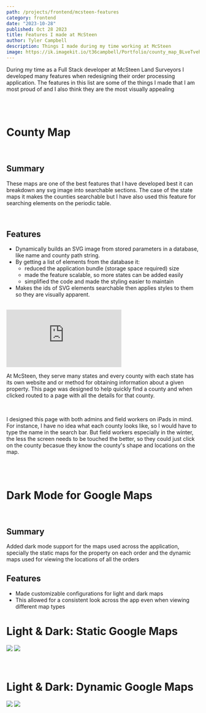```yaml
---
path: /projects/frontend/mcsteen-features
category: frontend
date: "2023-10-28"
published: Oct 28 2023
title: Features I made at McSteen
author: Tyler Campbell
description: Things I made during my time working at McSteen
image: https://ik.imagekit.io/t36campbell/Portfolio/county_map_BLveTvehk.png?updatedAt=1698504897424
---
```


During my time as a Full Stack developer at McSteen Land Surveyors I developed many features when redesigning their order processing application. The features in this list are some of the things I made that I am most proud of and I also think they are the most visually appealing

<br>
<br>

<h1 class="text-3xl">County Map</h1>
<br>

## Summary

These maps are one of the best features that I have developed best it can breakdown any svg image into searchable sections. The case of the state maps it makes the counties searchable but I have also used this feature for searching elements on the periodic table. 

<br>

## Features

- Dynamically builds an SVG image from stored parameters in a database, like name and county path string.
- By getting a list of elements from the database it: 
    - reduced the application bundle (storage space required) size
    - made the feature scalable, so more states can be added easily
    - simplified the code and made the styling easier to maintain
- Makes the ids of SVG elements searchable then applies styles to them so they are visually apparent.

<br>
<iframe class="w-full h-screen" src="https://imagekit.io/player/embed/t36campbell/Portfolio/county_map_JO2gQO519.mp4?thumbnail=https%3A%2F%2Fik.imagekit.io%2Ft36campbell%2FPortfolio%2Fcounty_map_JO2gQO519.mp4%2Fik-thumbnail.jpg&updatedAt=1698509338232" title="County Map Search" frameBorder="0" allow="accelerometer; clipboard-write; encrypted-media; gyroscope; picture-in-picture; web-share; fullscreen"> </iframe>
<br>

At McSteen, they serve many states and every county with each state has its own website and or method for obtaining information about a given property. This page was designed to help quickly find a county and when clicked routed to a page with all the details for that county. 

<br>

I designed this page with both admins and field workers on iPads in mind. For instance, I have no idea what each county looks like, so I would have to type the name in the search bar. But field workers especially in the winter, the less the screen needs to be touched the better, so they could just click on the county becasue they know the county's shape and locations on the map. 

<br>
<br>

<h1 class="text-3xl">Dark Mode for Google Maps</h1>
<br>

## Summary

Added dark mode support for the maps used across the application, specially the static maps for the property on each order and the dynamic maps used for viewing the locations of all the orders

## Features

- Made customizable configurations for light and dark maps
- This allowed for a consistent look across the app even when viewing different map types

# Light & Dark: Static Google Maps
<div>
    <img src="https://ik.imagekit.io/t36campbell/Portfolio/tr:w-0.36/light_static_map_uRCerIgHm.png?updatedAt=1698516692173">
    <img src="https://ik.imagekit.io/t36campbell/Portfolio/tr:w-0.36/dark_static_map_yf-dC3DAI.png?updatedAt=1698516691632">
</div>

<br>
<br>

# Light & Dark: Dynamic Google Maps
<div>
    <img src="https://ik.imagekit.io/t36campbell/Portfolio/tr:w-0.36/light_dyn_map_sSIEGgA7p.png?updatedAt=1698516693180">
    <img src="https://ik.imagekit.io/t36campbell/Portfolio/tr:w-0.36/dark_dyn_map_Vf6ML-O7J.png?updatedAt=1698516692234">
</div>

